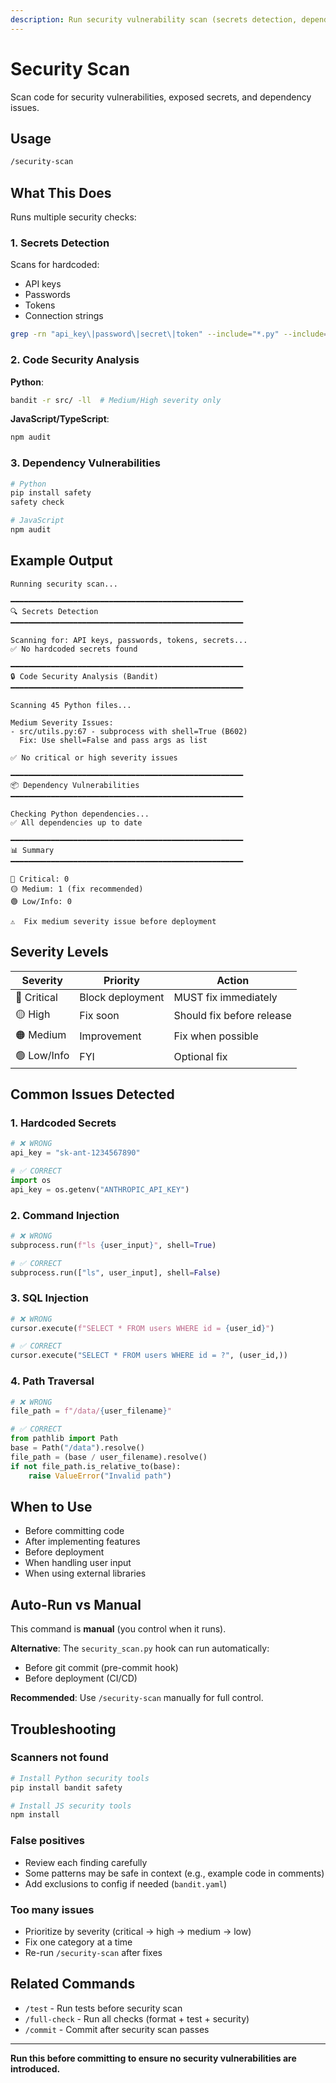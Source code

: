```yaml
---
description: Run security vulnerability scan (secrets detection, dependency check, code analysis)
---
```


# Security Scan

Scan code for security vulnerabilities, exposed secrets, and dependency issues.

## Usage

```bash
/security-scan
```

## What This Does

Runs multiple security checks:

### 1. Secrets Detection
Scans for hardcoded:
- API keys
- Passwords
- Tokens
- Connection strings

```bash
grep -rn "api_key\|password\|secret\|token" --include="*.py" --include="*.js" --include="*.ts" .
```

### 2. Code Security Analysis
**Python**:
```bash
bandit -r src/ -ll  # Medium/High severity only
```

**JavaScript/TypeScript**:
```bash
npm audit
```

### 3. Dependency Vulnerabilities
```bash
# Python
pip install safety
safety check

# JavaScript
npm audit
```

## Example Output

```
Running security scan...

━━━━━━━━━━━━━━━━━━━━━━━━━━━━━━━━━━━━━━━━━━━━━━━━━━━━
🔍 Secrets Detection
━━━━━━━━━━━━━━━━━━━━━━━━━━━━━━━━━━━━━━━━━━━━━━━━━━━━

Scanning for: API keys, passwords, tokens, secrets...
✅ No hardcoded secrets found

━━━━━━━━━━━━━━━━━━━━━━━━━━━━━━━━━━━━━━━━━━━━━━━━━━━━
🔒 Code Security Analysis (Bandit)
━━━━━━━━━━━━━━━━━━━━━━━━━━━━━━━━━━━━━━━━━━━━━━━━━━━━

Scanning 45 Python files...

Medium Severity Issues:
- src/utils.py:67 - subprocess with shell=True (B602)
  Fix: Use shell=False and pass args as list

✅ No critical or high severity issues

━━━━━━━━━━━━━━━━━━━━━━━━━━━━━━━━━━━━━━━━━━━━━━━━━━━━
📦 Dependency Vulnerabilities
━━━━━━━━━━━━━━━━━━━━━━━━━━━━━━━━━━━━━━━━━━━━━━━━━━━━

Checking Python dependencies...
✅ All dependencies up to date

━━━━━━━━━━━━━━━━━━━━━━━━━━━━━━━━━━━━━━━━━━━━━━━━━━━━
📊 Summary
━━━━━━━━━━━━━━━━━━━━━━━━━━━━━━━━━━━━━━━━━━━━━━━━━━━━

🔴 Critical: 0
🟡 Medium: 1 (fix recommended)
🟢 Low/Info: 0

⚠️  Fix medium severity issue before deployment
```

## Severity Levels

| Severity | Priority | Action |
|----------|----------|--------|
| 🔴 Critical | Block deployment | MUST fix immediately |
| 🟡 High | Fix soon | Should fix before release |
| 🟠 Medium | Improvement | Fix when possible |
| 🟢 Low/Info | FYI | Optional fix |

## Common Issues Detected

### 1. Hardcoded Secrets
```python
# ❌ WRONG
api_key = "sk-ant-1234567890"

# ✅ CORRECT
import os
api_key = os.getenv("ANTHROPIC_API_KEY")
```

### 2. Command Injection
```python
# ❌ WRONG
subprocess.run(f"ls {user_input}", shell=True)

# ✅ CORRECT
subprocess.run(["ls", user_input], shell=False)
```

### 3. SQL Injection
```python
# ❌ WRONG
cursor.execute(f"SELECT * FROM users WHERE id = {user_id}")

# ✅ CORRECT
cursor.execute("SELECT * FROM users WHERE id = ?", (user_id,))
```

### 4. Path Traversal
```python
# ❌ WRONG
file_path = f"/data/{user_filename}"

# ✅ CORRECT
from pathlib import Path
base = Path("/data").resolve()
file_path = (base / user_filename).resolve()
if not file_path.is_relative_to(base):
    raise ValueError("Invalid path")
```

## When to Use

- Before committing code
- After implementing features
- Before deployment
- When handling user input
- When using external libraries

## Auto-Run vs Manual

This command is **manual** (you control when it runs).

**Alternative**: The `security_scan.py` hook can run automatically:
- Before git commit (pre-commit hook)
- Before deployment (CI/CD)

**Recommended**: Use `/security-scan` manually for full control.

## Troubleshooting

### Scanners not found
```bash
# Install Python security tools
pip install bandit safety

# Install JS security tools
npm install
```

### False positives
- Review each finding carefully
- Some patterns may be safe in context (e.g., example code in comments)
- Add exclusions to config if needed (`bandit.yaml`)

### Too many issues
- Prioritize by severity (critical → high → medium → low)
- Fix one category at a time
- Re-run `/security-scan` after fixes

## Related Commands

- `/test` - Run tests before security scan
- `/full-check` - Run all checks (format + test + security)
- `/commit` - Commit after security scan passes

---

**Run this before committing to ensure no security vulnerabilities are introduced.**
